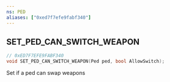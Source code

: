 ```yaml
---
ns: PED
aliases: ["0xed7f7efe9fabf340"]
---
```

## SET_PED_CAN_SWITCH_WEAPON

```c
// 0xED7F7EFE9FABF340
void SET_PED_CAN_SWITCH_WEAPON(Ped ped, bool AllowSwitch);
```

Set if a ped can swap weapons


